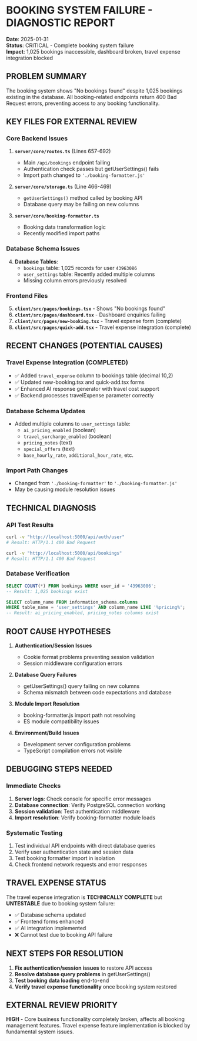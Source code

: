 # BOOKING SYSTEM FAILURE - DIAGNOSTIC REPORT
**Date**: 2025-01-31  
**Status**: CRITICAL - Complete booking system failure  
**Impact**: 1,025 bookings inaccessible, dashboard broken, travel expense integration blocked

## PROBLEM SUMMARY
The booking system shows "No bookings found" despite 1,025 bookings existing in the database. All booking-related endpoints return 400 Bad Request errors, preventing access to any booking functionality.

## KEY FILES FOR EXTERNAL REVIEW

### Core Backend Issues
1. **`server/core/routes.ts`** (Lines 657-692)
   - Main `/api/bookings` endpoint failing
   - Authentication check passes but getUserSettings() fails
   - Import path changed to `'./booking-formatter.js'`

2. **`server/core/storage.ts`** (Line 466-469)
   - `getUserSettings()` method called by booking API
   - Database query may be failing on new columns

3. **`server/core/booking-formatter.ts`**
   - Booking data transformation logic
   - Recently modified import paths

### Database Schema Issues
4. **Database Tables**:
   - `bookings` table: 1,025 records for user `43963086`
   - `user_settings` table: Recently added multiple columns
   - Missing column errors previously resolved

### Frontend Files
5. **`client/src/pages/bookings.tsx`** - Shows "No bookings found"
6. **`client/src/pages/dashboard.tsx`** - Dashboard enquiries failing
7. **`client/src/pages/new-booking.tsx`** - Travel expense form (complete)
8. **`client/src/pages/quick-add.tsx`** - Travel expense integration (complete)

## RECENT CHANGES (POTENTIAL CAUSES)

### Travel Expense Integration (COMPLETED)
- ✅ Added `travel_expense` column to bookings table (decimal 10,2)
- ✅ Updated new-booking.tsx and quick-add.tsx forms 
- ✅ Enhanced AI response generator with travel cost support
- ✅ Backend processes travelExpense parameter correctly

### Database Schema Updates
- Added multiple columns to `user_settings` table:
  - `ai_pricing_enabled` (boolean)
  - `travel_surcharge_enabled` (boolean) 
  - `pricing_notes` (text)
  - `special_offers` (text)
  - `base_hourly_rate`, `additional_hour_rate`, etc.

### Import Path Changes
- Changed from `'./booking-formatter'` to `'./booking-formatter.js'`
- May be causing module resolution issues

## TECHNICAL DIAGNOSIS

### API Test Results
```bash
curl -v "http://localhost:5000/api/auth/user"
# Result: HTTP/1.1 400 Bad Request

curl -v "http://localhost:5000/api/bookings" 
# Result: HTTP/1.1 400 Bad Request
```

### Database Verification
```sql
SELECT COUNT(*) FROM bookings WHERE user_id = '43963086';
-- Result: 1,025 bookings exist

SELECT column_name FROM information_schema.columns 
WHERE table_name = 'user_settings' AND column_name LIKE '%pricing%';
-- Result: ai_pricing_enabled, pricing_notes columns exist
```

## ROOT CAUSE HYPOTHESES

1. **Authentication/Session Issues**
   - Cookie format problems preventing session validation
   - Session middleware configuration errors

2. **Database Query Failures**
   - getUserSettings() query failing on new columns
   - Schema mismatch between code expectations and database

3. **Module Import Resolution**
   - booking-formatter.js import path not resolving
   - ES module compatibility issues

4. **Environment/Build Issues**
   - Development server configuration problems
   - TypeScript compilation errors not visible

## DEBUGGING STEPS NEEDED

### Immediate Checks
1. **Server logs**: Check console for specific error messages
2. **Database connection**: Verify PostgreSQL connection working
3. **Session validation**: Test authentication middleware
4. **Import resolution**: Verify booking-formatter module loads

### Systematic Testing
1. Test individual API endpoints with direct database queries
2. Verify user authentication state and session data
3. Test booking formatter import in isolation
4. Check frontend network requests and error responses

## TRAVEL EXPENSE STATUS
The travel expense integration is **TECHNICALLY COMPLETE** but **UNTESTABLE** due to booking system failure:

- ✅ Database schema updated
- ✅ Frontend forms enhanced  
- ✅ AI integration implemented
- ❌ Cannot test due to booking API failure

## NEXT STEPS FOR RESOLUTION
1. **Fix authentication/session issues** to restore API access
2. **Resolve database query problems** in getUserSettings()
3. **Test booking data loading** end-to-end
4. **Verify travel expense functionality** once booking system restored

## EXTERNAL REVIEW PRIORITY
**HIGH** - Core business functionality completely broken, affects all booking management features. Travel expense feature implementation is blocked by fundamental system issues.